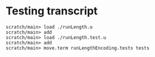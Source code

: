 # Testing transcript

```ucm
scratch/main> load ./runLength.u
scratch/main> add
scratch/main> load ./runLength.test.u
scratch/main> add
scratch/main> move.term runLengthEncoding.tests tests
```
